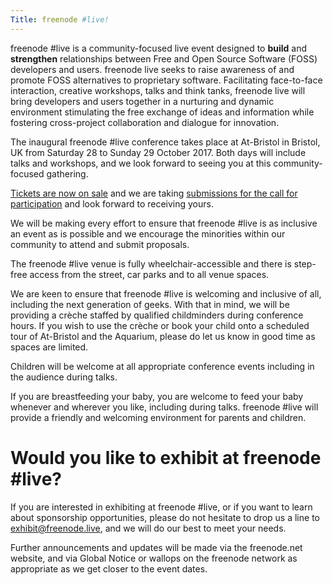 ```yaml
---
Title: freenode #live!
---
```

freenode #live is a community-focused live event designed to **build** and **strengthen** relationships between Free and Open Source Software (FOSS) developers and users. freenode live seeks to raise awareness of and promote FOSS alternatives to proprietary software. Facilitating face-to-face interaction, creative workshops, talks and think tanks, freenode live will bring developers and users together in a nurturing and dynamic environment stimulating the free exchange of ideas and information while fostering cross-project collaboration and dialogue for innovation. 

The inaugural freenode #live conference takes place at At-Bristol in Bristol, UK from Saturday 28 to Sunday 29 October 2017. Both days will include talks and workshops, and we look forward to seeing you at this community-focused gathering.

[Tickets are now on sale](https://freenode.live/conference/fn-live17/register/new) and we are taking [submissions for the call for participation](https://freenode.live/conference/fn-live17/program/proposal/new) and look forward to receiving yours.

We will be making every effort to ensure that freenode #live is as inclusive an event as is possible and we encourage the minorities within our community to attend and submit proposals.

The freenode #live venue is fully wheelchair-accessible and there is step-free access from the street, car parks and to all venue spaces.

We are keen to ensure that freenode #live is welcoming and inclusive of all, including the next generation of geeks. With that in mind, we will be providing a crèche staffed by qualified childminders during conference hours. If you wish to use the crèche or book your child onto a scheduled tour of At-Bristol and the Aquarium, please do let us know in good time as spaces are limited.

Children will be welcome at all appropriate conference events including in the audience during talks.

If you are breastfeeding your baby, you are welcome to feed your baby whenever and wherever you like, including during talks. freenode #live will provide a friendly and welcoming environment for parents and children.

# Would you like to exhibit at freenode #live?

If you are interested in exhibiting at freenode #live, or if you want to learn about sponsorship opportunities, please do not hesitate to drop us a line to exhibit@freenode.live, and we will do our best to meet your needs.

Further announcements and updates will be made via the freenode.net website, and via Global Notice or wallops on the freenode network as appropriate as we get closer to the event dates.
